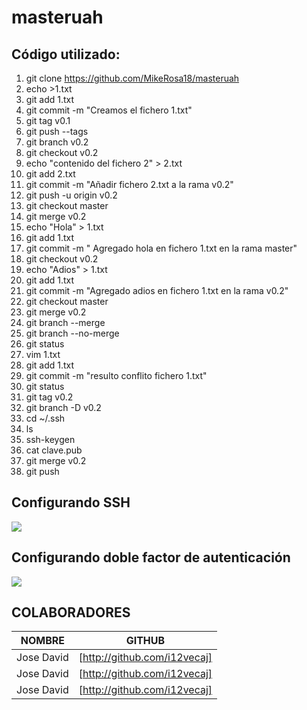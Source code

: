# masteruah


## Código utilizado: 

1. git clone https://github.com/MikeRosa18/masteruah
2. echo >1.txt
3. git add 1.txt
4. git commit -m "Creamos el fichero 1.txt"
5. git tag v0.1
6. git push --tags
7. git branch v0.2
8. git checkout v0.2
9. echo "contenido del fichero 2" > 2.txt
10. git add 2.txt
11. git commit -m "Añadir fichero 2.txt a la rama v0.2"
12. git push -u origin v0.2
13. git checkout master
14. git merge v0.2
15. echo "Hola" > 1.txt
16. git add 1.txt
17. git commit -m " Agregado hola en fichero 1.txt en la rama master"
18. git checkout v0.2
19. echo "Adios" > 1.txt
20. git add 1.txt
21. git commit -m "Agregado adios en fichero 1.txt en la rama v0.2"
22. git checkout master
23. git merge v0.2
24. git branch --merge
25. git branch --no-merge
26. git status
27. vim 1.txt
28. git add 1.txt
29. git commit -m "resulto conflito fichero 1.txt"
30. git status
31. git tag v0.2
32. git branch -D v0.2
33. cd ~/.ssh
34. ls
35. ssh-keygen
36. cat clave.pub
37. git merge v0.2
38. git push

## Configurando SSH

<img src="ssh.png"/>

## Configurando doble factor de autenticación

<img src="doblefactor.png"/>


## COLABORADORES

|   NOMBRE  |          GITHUB             |
|-----------|-----------------------------|
|Jose David |[http://github.com/i12vecaj] |
|Jose David |[http://github.com/i12vecaj] |
|Jose David |[http://github.com/i12vecaj] |
